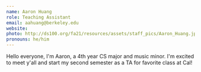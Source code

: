 ```yaml
---
name: Aaron Huang
role: Teaching Assistant
email: aahuang@berkeley.edu
website: 
photo: http://ds100.org/fa21/resources/assets/staff_pics/Aaron_Huang.jpg
pronouns: he/him
---
```

Hello everyone, I'm Aaron, a 4th year CS major and music minor. I'm excited to meet y'all and start my second semester as a TA for favorite class at Cal!
